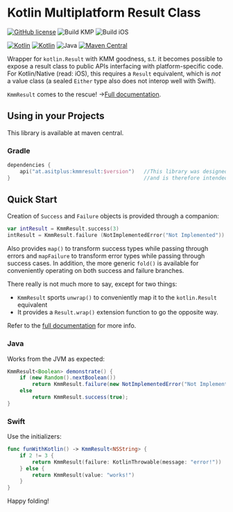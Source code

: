 # Kotlin Multiplatform Result Class
[![GitHub license](https://img.shields.io/badge/license-Apache%20License%202.0-brightgreen.svg?style=flat)](http://www.apache.org/licenses/LICENSE-2.0)
![Build KMP](https://github.com/a-sit-plus/kmmresult/actions/workflows/build-jvm.yml/badge.svg)
![Build iOS](https://github.com/a-sit-plus/kmmresult/actions/workflows/build-ios.yml/badge.svg)

[![Kotlin](https://img.shields.io/badge/kotlin-multiplatform--mobile-orange.svg?logo=kotlin)](http://kotlinlang.org)
[![Kotlin](https://img.shields.io/badge/kotlin-1.8.21-blue.svg?logo=kotlin)](http://kotlinlang.org)
![Java](https://img.shields.io/badge/java-11-blue.svg?logo=OPENJDK)
[![Maven Central](https://img.shields.io/maven-central/v/at.asitplus/kmmresult)](https://mvnrepository.com/artifact/at.asitplus/kmmresult/)

Wrapper for `kotlin.Result` with KMM goodness, s.t. it becomes possible to expose a result class to 
public APIs interfacing with platform-specific code. For Kotlin/Native (read: iOS), this requires a `Result` equivalent, which
is *not* a value class (a sealed `Either` type also does not interop well with Swift). 

`KmmResult` comes to the rescue! →[Full documentation](https://a-sit-plus.github.io/kmmresult/).


## Using in your Projects

This library is available at maven central.

### Gradle

```kotlin
dependencies {
    api("at.asitplus:kmmresult:$version")   //This library was designed to play well with multiplatform APIs
}                                           //and is therefore intended to be exposed through your public API
```

## Quick Start
Creation of `Success` and `Failure` objects is provided through a companion:

```kotlin
var intResult = KmmResult.success(3)
intResult = KmmResult.failure (NotImplementedError("Not Implemented"))
```

Also provides `map()`  to transform success types while passing through errors and `mapFailure` to transform error types
while passing through success cases.
In addition, the more generic `fold()` is available for conveniently operating on both success and failure branches. 


There really is not much more to say, except for two things:
 - `KmmResult` sports `unwrap()` to conveniently map it to the `kotlin.Result` equivalent
 - It provides a `Result.wrap()` extension function to go the opposite way.

Refer to the [full documentation](https://a-sit-plus.github.io/kmmresult/) for more info. 

### Java
Works from the JVM as expected:

```java
KmmResult<Boolean> demonstrate() {
    if (new Random().nextBoolean())
        return KmmResult.failure(new NotImplementedError("Not Implemented"));
    else
        return KmmResult.success(true);
}
```

### Swift
Use the initializers:

```swift
func funWithKotlin() -> KmmResult<NSString> {
    if 2 != 3 {
        return KmmResult(failure: KotlinThrowable(message: "error!"))
    } else {
        return KmmResult(value: "works!")
    }
}
```

Happy folding!